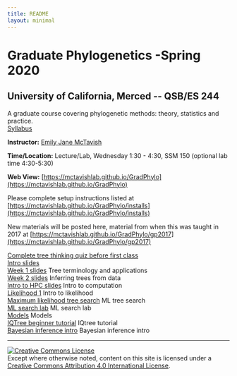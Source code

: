 ```yaml
---
title: README
layout: minimal
---
```


# Graduate Phylogenetics -Spring 2020

## University of California, Merced -- QSB/ES 244

A graduate course covering phylogenetic methods: theory, statistics and practice.  
[Syllabus](https://github.com/McTavishLab/GradPhylo/raw/master/docs/QSB_ES_244_syllabus_2020.pdf)

**Instructor:**  [Emily Jane McTavish](http://McTavishLab.github.io/)

**Time/Location:** Lecture/Lab, Wednesday 1:30 - 4:30, SSM 150 (optional lab time 4:30-5:30)

**Web View:** [https://mctavishlab.github.io/GradPhylo](https://mctavishlab.github.io/GradPhylo)


Please complete setup instructions listed at [https://mctavishlab.github.io/GradPhylo/installs](https://mctavishlab.github.io/GradPhylo/installs)

New materials will be posted here, material from when this was taught in 2017 at [https://mctavishlab.github.io/GradPhylo/gp2017](https://mctavishlab.github.io/GradPhylo/gp2017)


[Complete tree thinking quiz before first class](https://github.com/McTavishLab/GradPhylo/raw/master/docs/assignments/Week1)    
[Intro slides](https://github.com/McTavishLab/GradPhylo/blob/master/docs/slides/intro_phylo.pdf)    
[Week 1 slides](https://github.com/McTavishLab/GradPhylo/blob/master/docs/slides/tree_terms_applications.pdf) Tree terminology and applications    
[Week 2 slides](https://github.com/McTavishLab/GradPhylo/blob/master/docs/slides/inference.pdf) Inferring trees from data  
[Intro  to HPC slides](https://github.com/McTavishLab/GradPhylo/blob/master/docs/slides/intro_comp.pdf) Intro to computation  
[Likelihood 1](https://github.com/McTavishLab/GradPhylo/blob/master/docs/slides/likelihood1.pdf) Intro to likelihood  
[Maximum likelihood tree search](https://github.com/McTavishLab/GradPhylo/blob/master/docs/slides/ML_search.pdf) ML tree search  
[ML search lab](https://mctavishlab.github.io/GradPhylo/MLsearchLab.html) ML search lab    
[Models](https://github.com/McTavishLab/GradPhylo/blob/master/docs/slides/models2.pdf) Models  
[IQTree beginner tutorial](http://www.iqtree.org/doc/Tutorial) IQtree tutorial  
[Bayesian inference intro](https://github.com/McTavishLab/GradPhylo/blob/master/docs/slides/BayesIntro.pdf) Bayesian inference intro  




---
<a rel="license" href="http://creativecommons.org/licenses/by/4.0/"><img alt="Creative Commons License" style="border-width:0" src="https://i.creativecommons.org/l/by/4.0/88x31.png" /></a><br />Except where otherwise noted, content on this site is licensed under a <a rel="license" href="http://creativecommons.org/licenses/by/4.0/">Creative Commons Attribution 4.0 International License</a>.

